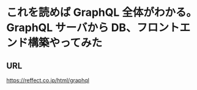 # これを読めば GraphQL 全体がわかる。GraphQL サーバから DB、フロントエンド構築やってみた

## URL

https://reffect.co.jp/html/graphql
